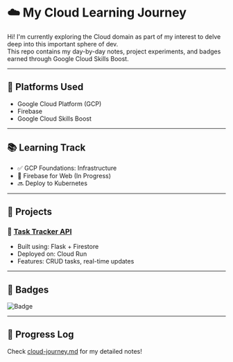 # ☁️ My Cloud Learning Journey 

Hi! I'm currently exploring the Cloud domain as part of my interest to delve deep into this important sphere of dev.  
This repo contains my day-by-day notes, project experiments, and badges earned through Google Cloud Skills Boost.

---

## 🚀 Platforms Used
- Google Cloud Platform (GCP)
- Firebase
- Google Cloud Skills Boost

---

## 📚 Learning Track

- ✅ GCP Foundations: Infrastructure
- 🔄 Firebase for Web (In Progress)
- 🔜 Deploy to Kubernetes

---

## 📂 Projects

### 🔹 [Task Tracker API](project1/)
- Built using: Flask + Firestore
- Deployed on: Cloud Run
- Features: CRUD tasks, real-time updates

---

## 🏅 Badges

![Badge](badges/gcp-foundation-badge.png)

---

## 📝 Progress Log
Check [cloud-journey.md](cloud-journey.md) for my detailed notes!
